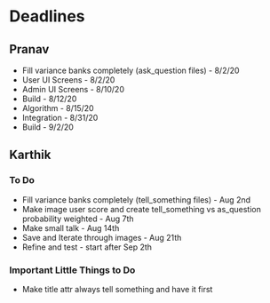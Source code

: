 # Deadlines

## Pranav

 - Fill variance banks completely (ask_question files) - 8/2/20
 - User UI Screens - 8/2/20
 - Admin UI Screens - 8/10/20
 - Build - 8/12/20
 - Algorithm - 8/15/20
 - Integration - 8/31/20
 - Build - 9/2/20

## Karthik

### To Do
 - Fill variance banks completely (tell_something files) - Aug 2nd
 - Make image user score and create tell_something vs as_question probability weighted - Aug 7th
 - Make small talk - Aug 14th
 - Save and Iterate through images - Aug 21th
 - Refine and test - start after Sep 2th

### Important Little Things to Do
- Make title attr always tell something and have it first